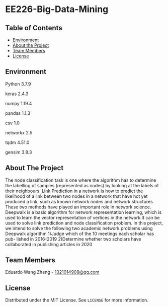 # EE226-Big-Data-Mining
<!-- TABLE OF CONTENTS -->
## Table of Contents

* [Environment](#Environment)
* [About the Project](#About-the-project)
* [Team Members](#Team-Members)
* [License](#License)

<!-- ENVIRONMENT -->
## Environment
Python 3.7.9

keras 2.4.3

numpy 1.19.4

pandas 1.1.3

csv 1.0

networkx 2.5

tqdm 4.51.0

gensim 3.8.3



<!-- ABOUT THE PROJECT -->
## About The Project
The node classification task is one where the algorithm has to determine the labelling of samples (represented as nodes) by looking at the labels of their neighbours. Link Prediction in a network is how to predict the likelihood of a link between two nodes in a network that have not yet produced a link, such as known network nodes and network structures. These two methods have played an important role in network science.
Deepwalk is a basic algorithm for network representation learning, which is used to learn the vector representation of vertices in the network.It can be used to solve link prediction and node classification problem.
In this project, we intend to solve the following two academic network problems using Deepwalk algorithm
1)Judge which of the 10 meetings each scholar has pub- lished in 2016-2019
2)Determine whether two scholars have collaborated in publishing articles in 2020



<!-- TEAM MEMBERS -->
## Team Members
Eduardo Wang Zheng - 1321014909@qq.com



<!-- LICENSE -->
## License
Distributed under the MIT License. See `LICENSE` for more information.


